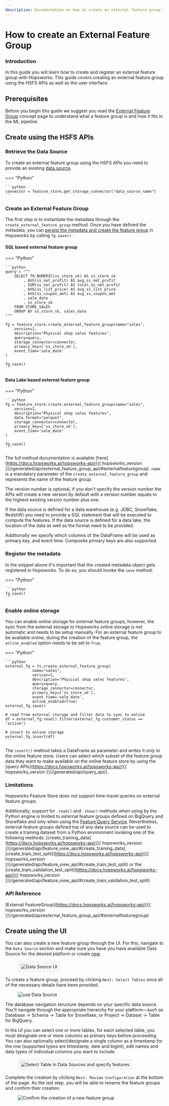 ```yaml
---
description: Documentation on how to create an external feature group in Hopsworks and the different APIs available to interact with them.
---
```


# How to create an External Feature Group

### Introduction

In this guide you will learn how to create and register an external feature group with Hopsworks. This guide covers creating an external feature group using the HSFS APIs as well as the user interface.

## Prerequisites

Before you begin this guide we suggest you read the [External Feature Group](../../../concepts/fs/feature_group/external_fg.md) concept page to understand what a feature group is and how it fits in the ML pipeline.

## Create using the HSFS APIs

### Retrieve the Data Source

To create an external feature group using the HSFS APIs you need to provide an existing [data source](../data_source/index.md).

=== "Python"

    ```python
    connector = feature_store.get_storage_connector("data_source_name")
    ```

### Create an External Feature Group

The first step is to instantiate the metadata through the `create_external_feature_group` method. Once you have defined the metadata, you can
[persist the metadata and create the feature group](#register-the-metadata) in Hopsworks by calling `fg.save()`.

#### SQL based external feature group

=== "Python"

    ```python
    query = """
        SELECT TO_NUMERIC(ss_store_sk) AS ss_store_sk
            , AVG(ss_net_profit) AS avg_ss_net_profit
            , SUM(ss_net_profit) AS total_ss_net_profit
            , AVG(ss_list_price) AS avg_ss_list_price
            , AVG(ss_coupon_amt) AS avg_ss_coupon_amt
            , sale_date
            , ss_store_sk
        FROM STORE_SALES
        GROUP BY ss_store_sk, sales_date
    """

    fg = feature_store.create_external_feature_group(name="sales",
        version=1,
        description="Physical shop sales features",
        query=query,
        storage_connector=connector,
        primary_key=['ss_store_sk'],
        event_time='sale_date'
    )

    fg.save()
    ```

#### Data Lake based external feature group

=== "Python"

    ```python
    fg = feature_store.create_external_feature_group(name="sales",
        version=1,
        description="Physical shop sales features",
        data_format="parquet",
        storage_connector=connector,
        primary_key=['ss_store_sk'],
        event_time='sale_date'
    )

    fg.save()
    ```

The full method documentation is available [here](https://docs.hopsworks.ai/hopsworks-api/{{{ hopsworks_version }}}/generated/api/external_feature_group_api/#externalfeaturegroup). `name` is a mandatory parameter of the `create_external_feature_group` and represents the name of the feature group.

The version number is optional, if you don't specify the version number the APIs will create a new version by default with a version number equals to the highest existing version number plus one.

If the data source is defined for a data warehouse (e.g. JDBC, Snowflake, Redshift) you need to provide a SQL statement that will be executed to compute the features. If the data source is defined for a data lake, the location of the data as well as the format need to be provided.

Additionally we specify which columns of the DataFrame will be used as primary key, and event time. Composite primary keys are also supported.

### Register the metadata

In the snippet above it's important that the created metadata object gets registered in Hopsworks. To do so, you should invoke the `save` method:

=== "Python"

    ```python
    fg.save()
    ```

### Enable online storage

You can enable online storage for external feature groups, however, the sync from the external storage to Hopsworks online storage is not automatic and needs to be setup manually. For an external feature group to be available online, during the creation of the feature group, the `online_enabled` option needs to be set to `True`.

=== "Python"

    ```python
    external_fg = fs.create_external_feature_group(
                name="sales",
                version=1,
                description="Physical shop sales features",
                query=query,
                storage_connector=connector,
                primary_key=['ss_store_sk'],
                event_time='sale_date',
                online_enabled=True)
    external_fg.save()

    # read from external storage and filter data to sync to online
    df = external_fg.read().filter(external_fg.customer_status == "active")

    # insert to online storage
    external_fg.insert(df)
    ```

The `insert()` method takes a DataFrame as parameter and writes it _only_ to the online feature store. Users can select which subset of the feature group data they want to make available on the online feature store by using the [query APIs](https://docs.hopsworks.ai/hopsworks-api/{{{ hopsworks_version }}}/generated/api/query_api/).

### Limitations

Hopsworks Feature Store does not support time-travel queries on external feature groups.

Additionally, support for `.read()` and `.show()` methods when using by the Python engine is limited to external feature groups defined on BigQuery and Snowflake and only when using the [Feature Query Service](../../../setup_installation/common/arrow_flight_duckdb.md).
Nevertheless, external feature groups defined top of any data source can be used to create a training dataset from a Python environment invoking one of the following methods: [create_training_data](https://docs.hopsworks.ai/hopsworks-api/{{{ hopsworks_version }}}/generated/api/feature_view_api/#create_training_data), [create_train_test_split](https://docs.hopsworks.ai/hopsworks-api/{{{ hopsworks_version }}}/generated/api/feature_view_api/#create_train_test_split) or the [create_train_validation_test_split](https://docs.hopsworks.ai/hopsworks-api/{{{ hopsworks_version }}}/generated/api/feature_view_api/#create_train_validation_test_split)


### API Reference

[External FeatureGroup](https://docs.hopsworks.ai/hopsworks-api/{{{ hopsworks_version }}}/generated/api/external_feature_group_api/#externalfeaturegroup)

## Create using the UI

You can also create a new feature group through the UI. For this, navigate to the `Data Source` section and make sure you have you have available Data Source for the desired platform or create [new](../data_source/index.md).

<p align="center">
  <figure>
    <img src="../../../../assets/images/guides/fs/data_source/data_source.png" style="border: 10px solid #f5f5f5" alt="Data Source UI">
  </figure>
</p>

To create a feature group, proceed by clicking `Next: Select Tables` once all of the necessary details have been provided.

<p align="center">
  <figure>
    <img src="../../../../assets/images/guides/fs/data_source/edit.png" alt="use Data Source">
  </figure>
</p>

The database navigation structure depends on your specific data source. You'll navigate through the appropriate hierarchy for your platform—such as Database → Schema → Table for Snowflake, or Project → Dataset → Table for BigQuery.

In the UI you can select one or more tables, for each selected table, you must designate one or more columns as primary keys before proceeding. You can also optionally select/designate a single column as a timestamp for the row (supported types are timestamp, date and bigint), edit names and data types of individual columns you want to include.

<p align="center">
  <figure>
    <img src="../../../../assets/images/guides/fs/data_source/configure_feature_group.png" style="border: 10px solid #f5f5f5" alt="Select Table in Data Sources and specify features">
  </figure>
</p>

Complete the creation by clicking `Next: Review Configuration` at the bottom of the page. As the last step, you will be able to rename the feature groups and confirm their creation.

<p align="center">
  <figure>
    <img src="../../../../assets/images/guides/fs/data_source/confirm_feature_group.png" alt="Confirm the creation of a new feature group">
  </figure>
</p>
